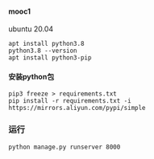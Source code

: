 #### mooc1 
ubuntu 20.04
```shell
apt install python3.8
python3.8 --version
apt install python3-pip
```


#### 安装python包

```shell
pip3 freeze > requirements.txt
pip install -r requirements.txt -i https://mirrors.aliyun.com/pypi/simple
```

### 运行
```shell
python manage.py runserver 8000
```
